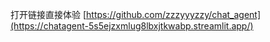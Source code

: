 打开链接直接体验
[https://github.com/zzzyyyzzy/chat_agent](https://chatagent-5s5ejzxmlug8lbxjtkwabp.streamlit.app/)
